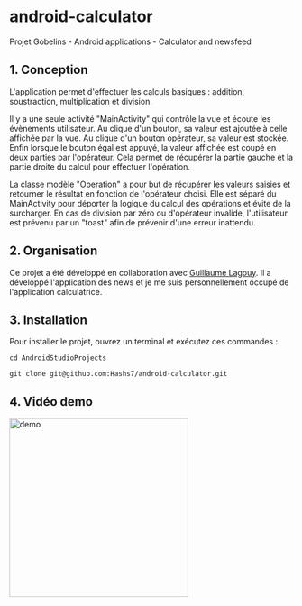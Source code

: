 # android-calculator
Projet Gobelins - Android applications - Calculator and newsfeed

## <a name="conception">1. Conception</a>

L'application permet d'effectuer les calculs basiques : addition, soustraction, multiplication et division.

Il y a une seule activité "MainActivity" qui contrôle la vue et écoute les évènements utilisateur.
Au clique d'un bouton, sa valeur est ajoutée à celle affichée par la vue. Au clique d'un bouton opérateur, sa valeur est stockée. 
Enfin lorsque le bouton égal est appuyé, la valeur affichée est coupé en deux parties par l'opérateur. Cela permet de récupérer la partie gauche et la partie droite du calcul pour effectuer l'opération. 

La classe modèle "Operation" a pour but de récupérer les valeurs saisies et retourner le résultat en fonction de l'opérateur choisi. Elle est séparé du MainActivity pour déporter la logique du calcul des opérations et évite de la surcharger. 
En cas de division par zéro ou d'opérateur invalide, l'utilisateur est prévenu par un "toast" afin de prévenir d'une erreur inattendu.



## <a name="organisation">2. Organisation</a>

Ce projet a été développé en collaboration avec [Guillaume Lagouy](https://github.com/GuillaumeLagouy/android-calculator).
Il a développé l'application des news et je me suis personnellement occupé de l'application calculatrice.


## <a name="installationn">3. Installation</a>

Pour installer le projet, ouvrez un terminal et exécutez ces commandes :

    cd AndroidStudioProjects
    
    git clone git@github.com:Hashs7/android-calculator.git
    

## <a name="demo">4. Vidéo demo</a>

<img src="https://s2.gifyu.com/images/calculator.gif" alt="demo" width="317"/>

